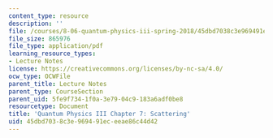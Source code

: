 ```yaml
---
content_type: resource
description: ''
file: /courses/8-06-quantum-physics-iii-spring-2018/45dbd7038c3e969491eceeae86c44d42_MIT8_06S18ch7.pdf
file_size: 865976
file_type: application/pdf
learning_resource_types:
- Lecture Notes
license: https://creativecommons.org/licenses/by-nc-sa/4.0/
ocw_type: OCWFile
parent_title: Lecture Notes
parent_type: CourseSection
parent_uid: 5fe9f734-1f0a-3e79-04c9-183a6adf0be8
resourcetype: Document
title: 'Quantum Physics III Chapter 7: Scattering'
uid: 45dbd703-8c3e-9694-91ec-eeae86c44d42
---
```

